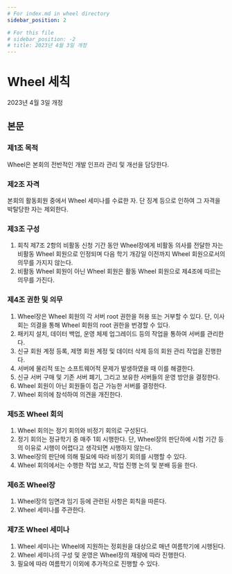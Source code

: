 ```yaml
---
# For index.md in wheel directory
sidebar_position: 2

# For this file
# sidebar_position: -2
# title: 2023년 4월 3일 개정
---
```


# Wheel 세칙

2023년 4월 3일 개정

## 본문

### 제1조 목적

Wheel은 본회의 전반적인 개발 인프라 관리 및 개선을 담당한다.

### 제2조 자격

본회의 활동회원 중에서 Wheel 세미나를 수료한 자. 단 징계 등으로 인하여 그 자격을 박탈당한 자는 제외한다.

### 제3조 구성

1. 회칙 제7조 2항의 비활동 신청 기간 동안 Wheel장에게 비활동 의사를 전달한 자는 비활동 Wheel 회원으로 인정되며 다음 학기 개강일 이전까지 Wheel 회원으로서의 의무를 가지지 않는다.
2. 비활동 Wheel 회원이 아닌 Wheel 회원은 활동 Wheel 회원으로 제4조에 따르는 의무를 가진다.

### 제4조 권한 및 의무

1. Wheel장은 Wheel 회원의 각 서버 root 권한을 허용 또는 거부할 수 있다. 단, 이사회는 의결을 통해 Wheel 회원의 root 권한을 번경할 수 있다.
2. 패키지 설치, 데이터 백업, 운영 체제 업그레이드 등의 작업을 통하여 서버를 관리한다.
3. 신규 회원 계정 등록, 제명 회원 계정 및 데이터 삭제 등의 회원 관리 작업을 진행한다.
4. 서버에 물리적 또는 소프트웨어적 문제가 발생하였을 때 이를 해결한다.
5. 신규 서버 구매 및 기존 서버 폐기, 그리고 보유한 서버들의 운영 방안을 결정한다.
6. Wheel 회원이 아닌 회원들이 접근 가능한 서버를 결정한다.
7. Wheel 회의에 참석하여 의견을 개진한다.

### 제5조 Wheel 회의

1. Wheel 회의는 정기 회의와 비정기 회의로 구성된다.
2. 정기 회의는 정규학기 중 매주 1회 시행한다. 단, Wheel장의 판단하에 시험 기간 등의 이유로 시행이 어렵다고 생각되면 시행하지 않는다.
3. Wheel장의 판단에 의해 필요에 따라 비정기 회의를 시행할 수 있다.
4. Wheel 회의에서는 수행한 작업 보고, 작업 진행 논의 및 분배 등을 한다.

### 제6조 Wheel장

1. Wheel장의 임면과 임기 등에 관련된 사항은 회칙을 따른다.
2. Wheel 세미나를 주관한다.

### 제7조 Wheel 세미나

1. Wheel 세미나는 Wheel에 지원하는 정회원을 대상으로 매년 여름학기에 시행된다.
2. Wheel 세미나의 구성 및 운영은 Wheel장의 재량에 따라 진행한다.
3. 필요에 따라 여름학기 이외에 추가적으로 진행할 수 있다.
